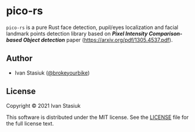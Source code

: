 # pico-rs
`pico-rs` is a pure Rust face detection, pupil/eyes localization and facial landmark points detection library based on ***Pixel Intensity Comparison-based Object detection*** paper (https://arxiv.org/pdf/1305.4537.pdf).

## Author
* Ivan Stasiuk ([@brokeyourbike](https://twitter.com/brokeyourbike))

## License
Copyright © 2021 Ivan Stasiuk

This software is distributed under the MIT license. See the [LICENSE](https://github.com/brokeyourbike/pico-rs/blob/main/LICENSE) file for the full license text.
